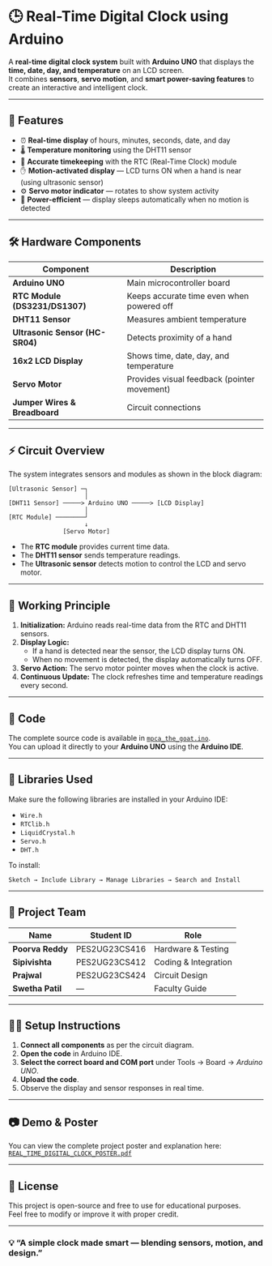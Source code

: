 # 🕒 Real-Time Digital Clock using Arduino

A **real-time digital clock system** built with **Arduino UNO** that displays the **time, date, day, and temperature** on an LCD screen.  
It combines **sensors**, **servo motion**, and **smart power-saving features** to create an interactive and intelligent clock.

---

## 🧩 Features

- ⏰ **Real-time display** of hours, minutes, seconds, date, and day  
- 🌡️ **Temperature monitoring** using the DHT11 sensor  
- 🧠 **Accurate timekeeping** with the RTC (Real-Time Clock) module  
- ✋ **Motion-activated display** — LCD turns ON when a hand is near (using ultrasonic sensor)  
- ⚙️ **Servo motor indicator** — rotates to show system activity  
- 🔋 **Power-efficient** — display sleeps automatically when no motion is detected  

---

## 🛠️ Hardware Components

| Component | Description |
|------------|-------------|
| **Arduino UNO** | Main microcontroller board |
| **RTC Module (DS3231/DS1307)** | Keeps accurate time even when powered off |
| **DHT11 Sensor** | Measures ambient temperature |
| **Ultrasonic Sensor (HC-SR04)** | Detects proximity of a hand |
| **16x2 LCD Display** | Shows time, date, day, and temperature |
| **Servo Motor** | Provides visual feedback (pointer movement) |
| **Jumper Wires & Breadboard** | Circuit connections |

---

## ⚡ Circuit Overview

The system integrates sensors and modules as shown in the block diagram:

```
[Ultrasonic Sensor] ─┐
                     │
[DHT11 Sensor] ─────> Arduino UNO ─────> [LCD Display]
                     │
[RTC Module] ────────┘
                     ↓
               [Servo Motor]
```

- The **RTC module** provides current time data.
- The **DHT11 sensor** sends temperature readings.
- The **Ultrasonic sensor** detects motion to control the LCD and servo motor.

---

## 🧠 Working Principle

1. **Initialization:** Arduino reads real-time data from the RTC and DHT11 sensors.  
2. **Display Logic:**  
   - If a hand is detected near the sensor, the LCD display turns ON.  
   - When no movement is detected, the display automatically turns OFF.  
3. **Servo Action:** The servo motor pointer moves when the clock is active.  
4. **Continuous Update:** The clock refreshes time and temperature readings every second.

---

## 🧾 Code

The complete source code is available in [`mpca_the_goat.ino`](./mpca_the_goat.ino).  
You can upload it directly to your **Arduino UNO** using the **Arduino IDE**.

---

## 🧰 Libraries Used

Make sure the following libraries are installed in your Arduino IDE:

- `Wire.h`
- `RTClib.h`
- `LiquidCrystal.h`
- `Servo.h`
- `DHT.h`

To install:
```
Sketch → Include Library → Manage Libraries → Search and Install
```

---

## 📸 Project Team

| Name | Student ID | Role |
|------|-------------|------|
| **Poorva Reddy** | PES2UG23CS416 | Hardware & Testing |
| **Sipivishta** | PES2UG23CS412 | Coding & Integration |
| **Prajwal** | PES2UG23CS424 | Circuit Design |
| **Swetha Patil** | — | Faculty Guide |

---

## 🧑‍💻 Setup Instructions

1. **Connect all components** as per the circuit diagram.  
2. **Open the code** in Arduino IDE.  
3. **Select the correct board and COM port** under Tools → Board → *Arduino UNO*.  
4. **Upload the code**.  
5. Observe the display and sensor responses in real time.

---

## 📷 Demo & Poster

You can view the complete project poster and explanation here:  
[`REAL_TIME_DIGITAL_CLOCK_POSTER.pdf`](./REAL_TIME_DIGITAL_CLOCK_POSTER.pptx%20(4).pdf)

---

## 🧾 License

This project is open-source and free to use for educational purposes.  
Feel free to modify or improve it with proper credit.

---

### 💡 “A simple clock made smart — blending sensors, motion, and design.”



